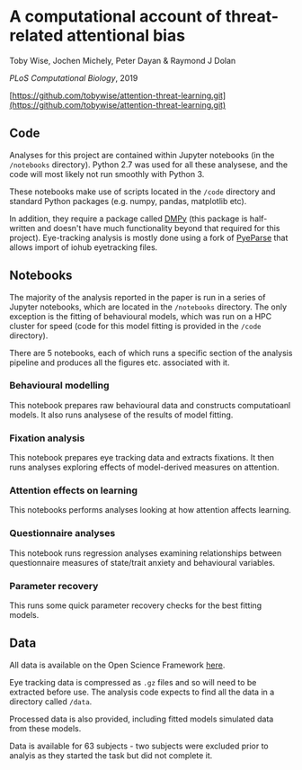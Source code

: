 # A computational account of threat-related attentional bias

Toby Wise, Jochen Michely, Peter Dayan & Raymond J Dolan

_PLoS Computational Biology_, 2019

[https://github.com/tobywise/attention-threat-learning.git](https://github.com/tobywise/attention-threat-learning.git)

## Code

Analyses for this project are contained within Jupyter notebooks (in the `/notebooks` directory). Python 2.7 was used for all these analysese, and the code will most likely not run smoothly with Python 3.

These notebooks make use of scripts located in the `/code` directory and standard Python packages (e.g. numpy, pandas, matplotlib etc).

In addition, they require a package called [DMPy](https://github.com/tobywise/DMpy/tree/baf71241a1ecff20a3908c99ec236e7a06c49474) (this package is half-written and doesn't have much functionality beyond that required for this project). Eye-tracking analysis is mostly done using a fork of [PyeParse](https://github.com/tobywise/pyeparse) that allows import of iohub eyetracking files.

## Notebooks

The majority of the analysis reported in the paper is run in a series of Jupyter notebooks, which are located in the `/notebooks` directory. The only exception is the fitting of behavioural models, which was run on a HPC cluster for speed (code for this model fitting is provided in the `/code` directory).

There are 5 notebooks, each of which runs a specific section of the analysis pipeline and produces all the figures etc. associated with it.

### Behavioural modelling

This notebook prepares raw behavioural data and constructs computatioanl models. It also runs analysese of the results of model fitting.

### Fixation analysis

This notebook prepares eye tracking data and extracts fixations. It then runs analyses exploring effects of model-derived measures on attention.

### Attention effects on learning

This notebooks performs analyses looking at how attention affects learning.

### Questionnaire analyses

This notebook runs regression analyses examining relationships between questionnaire measures of state/trait anxiety and behavioural variables.

### Parameter recovery

This runs some quick parameter recovery checks for the best fitting models.

## Data

All data is available on the Open Science Framework [here](https://osf.io/b4e72/).

Eye tracking data is compressed as `.gz` files and so will need to be extracted before use. The analysis code expects to find all the data in a directory called `/data`.

Processed data is also provided, including fitted models simulated data from these models.

Data is available for 63 subjects - two subjects were excluded prior to analyis as they started the task but did not complete it.
